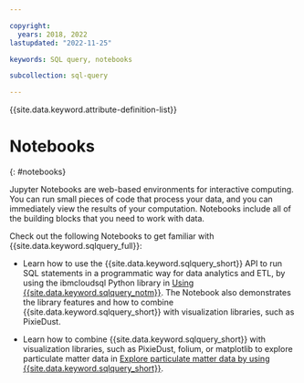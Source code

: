 ```yaml
---

copyright:
  years: 2018, 2022
lastupdated: "2022-11-25"

keywords: SQL query, notebooks

subcollection: sql-query

---
```


{{site.data.keyword.attribute-definition-list}}

# Notebooks
{: #notebooks}

Jupyter Notebooks are web-based environments for interactive computing. You can run small pieces of code that process your data, and you can immediately view the results of your computation. Notebooks include all of the building blocks that you need to work with data.

Check out the following Notebooks to get familiar with {{site.data.keyword.sqlquery_full}}:

- Learn how to use the {{site.data.keyword.sqlquery_short}} API to run SQL statements in a programmatic way for data analytics and ETL, by using the ibmcloudsql Python library in [Using {{site.data.keyword.sqlquery_notm}}](https://dataplatform.cloud.ibm.com/exchange/public/entry/view/e82c765fd1165439caccfc4ce8579a25?context=cpdaas). The Notebook also demonstrates the library features and how to combine {{site.data.keyword.sqlquery_short}} with visualization libraries, such as PixieDust. 

- Learn how to combine {{site.data.keyword.sqlquery_short}} with visualization libraries, such as PixieDust, folium, or matplotlib to explore particulate matter data in [Explore particulate matter data by using {{site.data.keyword.sqlquery_short}}](https://eu-gb.dataplatform.cloud.ibm.com/exchange/public/entry/view/5d686c16d14491f4c3997b67fe11506d).
